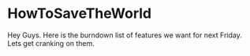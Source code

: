 HowToSaveTheWorld
=================

Hey Guys. Here is the burndown list of features we want for next Friday. Lets get cranking on them.

